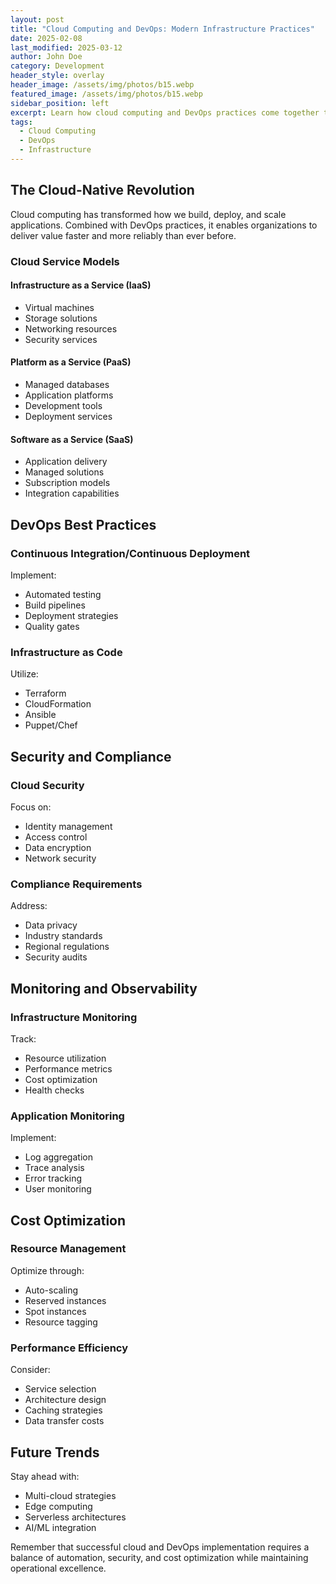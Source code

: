 ```yaml
---
layout: post
title: "Cloud Computing and DevOps: Modern Infrastructure Practices"
date: 2025-02-08
last_modified: 2025-03-12
author: John Doe
category: Development
header_style: overlay
header_image: /assets/img/photos/b15.webp
featured_image: /assets/img/photos/b15.webp
sidebar_position: left
excerpt: Learn how cloud computing and DevOps practices come together to build modern, scalable, and reliable infrastructure solutions.
tags:
  - Cloud Computing
  - DevOps
  - Infrastructure
---
```


## The Cloud-Native Revolution
Cloud computing has transformed how we build, deploy, and scale applications. Combined with DevOps practices, it enables organizations to deliver value faster and more reliably than ever before.

### Cloud Service Models

#### Infrastructure as a Service (IaaS)
- Virtual machines
- Storage solutions
- Networking resources
- Security services

#### Platform as a Service (PaaS)
- Managed databases
- Application platforms
- Development tools
- Deployment services

#### Software as a Service (SaaS)
- Application delivery
- Managed solutions
- Subscription models
- Integration capabilities

## DevOps Best Practices

### Continuous Integration/Continuous Deployment
Implement:
- Automated testing
- Build pipelines
- Deployment strategies
- Quality gates

### Infrastructure as Code
Utilize:
- Terraform
- CloudFormation
- Ansible
- Puppet/Chef

## Security and Compliance

### Cloud Security
Focus on:
- Identity management
- Access control
- Data encryption
- Network security

### Compliance Requirements
Address:
- Data privacy
- Industry standards
- Regional regulations
- Security audits

## Monitoring and Observability

### Infrastructure Monitoring
Track:
- Resource utilization
- Performance metrics
- Cost optimization
- Health checks

### Application Monitoring
Implement:
- Log aggregation
- Trace analysis
- Error tracking
- User monitoring

## Cost Optimization

### Resource Management
Optimize through:
- Auto-scaling
- Reserved instances
- Spot instances
- Resource tagging

### Performance Efficiency
Consider:
- Service selection
- Architecture design
- Caching strategies
- Data transfer costs

## Future Trends
Stay ahead with:
- Multi-cloud strategies
- Edge computing
- Serverless architectures
- AI/ML integration

Remember that successful cloud and DevOps implementation requires a balance of automation, security, and cost optimization while maintaining operational excellence.